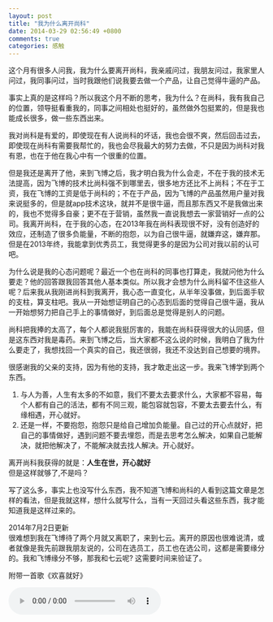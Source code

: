 ```yaml
---
layout: post
title: "我为什么离开尚科"
date: 2014-03-29 02:56:49 +0800
comments: true
categories: 感触
---
```

这个月有很多人问我，我为什么要离开尚科，我亲戚问过，我朋友问过，我家里人问过，我同事问过，当时我跟他们说我要去做一个产品，让自己觉得牛逼的产品。    
<!-- more -->
事实上真的是这样吗？所以我这个月不断的思考，我为什么？在尚科，我有我自己的位置，领导挺看重我的，同事之间相处也挺好的，虽然做外包挺累的，但是我也能成长很多，做一些东西出来。    

我对尚科是有爱的，即使现在有人说尚科的坏话，我也会很不爽，然后回击过去，即使现在尚科有需要我帮忙的，我也会尽我最大的努力去做，不只是因为尚科对我有恩，也在于他在我心中有一个很重的位置。    

但是我还是离开了他，来到飞博之后，我才明白我为什么会走，不在于我的技术无法提高，因为飞博的技术比尚科强不到哪里去，很多地方还比不上尚科；不在于工资，我在飞博的工资是低于尚科的；不在于产品，因为飞博的产品虽然用户量对我来说挺多的，但是就app技术这块，就并不是很牛逼，而且那东西又不是我做出来的，我也不觉得多自豪；更不在于营销，虽然我一直说我想去一家营销好一点的公司。我离开尚科，在于我的心态，在2013年我在尚科表现很不好，没有创造好的效应，还制造了很多负能量，不断的抱怨，以为自己很牛逼，就嫌弃这，嫌弃那。但是在2013年终，我能拿到优秀员工，我觉得更多的是因为公司对我以前的认可吧。    

为什么说是我的心态问题呢？最近一个也在尚科的同事也打算走，我就问他为什么要走？他的回答跟我回答其他人基本类似。所以我才会想为什么尚科留不住这些人呢？后来我从我刚进尚科到我离开，我心态一直变化，从半年没事做，到后面手软的支柱，算支柱吧。我从一开始想证明自己的心态到后面的觉得自己很牛逼，我从一开始想努力把自己手上的事情做好，到后面总是觉得是别人的问题。    

尚科把我捧的太高了，每个人都说我挺厉害的，我能在尚科获得很大的认同感，但是这东西对我是毒药。来到飞博之后，当大家都不这么说的时候，我明白了我为什么要走了，我想找回一个真实的自己，我还很弱，我还不没达到自己想要的境界。    

很感谢我的父亲的支持，因为有他的支持，我才敢走出这一步。我来飞博学到两个东西。    

1. 与人为善，人生有太多的不如意，我们不要太去要求什么，大家都不容易，每个人都有自己的活法，都有不同三观，能包容就包容，不要太去要去什么，有缘相遇，开心就好。    
2. 还是一样，不要抱怨，抱怨只是给自己增加负能量。自己过的开心点就好，把自己的事情做好，遇到问题不要去埋怨，而是去思考怎么解决，如果自己能解决，就把他解决了，不能解决就去找人解决。开心就好。    

离开尚科我获得的就是：**人生在世，开心就好**    
但是这样就够了,不是吗？

写了这么多，事实上也没写什么东西，我不知道飞博和尚科的人看到这篇文章是怎样的看法，但是我就这样，想什么就写什么，当有一天回过头看这些东西，我才能知道我是这样过来的。

2014年7月2日更新  
很难想到我在飞博待了两个月就又离职了，来到七云。离开的原因也很难说清，或者就像是我先前跟我朋友说的，公司在选员工，员工也在选公司，这都是需要缘分的。我和飞博缘分不够，那我和七云呢? 这需要时间来验证了。

附带一首歌《欢喜就好》

<audio src="/blogFiles/musics/欢喜就好.mp3" controls="controls" autoplay="autoplay">
</audio>